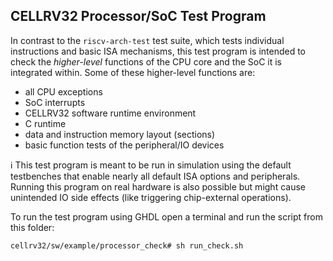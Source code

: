 ## CELLRV32 Processor/SoC Test Program

In contrast to the `riscv-arch-test` test suite, which tests individual instructions and basic ISA mechanisms, this
test program is intended to check the _higher-level_ functions of the CPU core and the SoC it is integrated within.
Some of these higher-level functions are:

* all CPU exceptions
* SoC interrupts
* CELLRV32 software runtime environment
* C runtime
* data and instruction memory layout (sections)
* basic function tests of the peripheral/IO devices

:information_source: This test program is meant to be run in simulation using the default testbenches that enable
nearly all default ISA options and peripherals. Running this program on real hardware is also possible but might
cause unintended IO side effects (like triggering chip-external operations).

To run the test program using GHDL open a terminal and run the script from this folder:

```
cellrv32/sw/example/processor_check# sh run_check.sh
```
